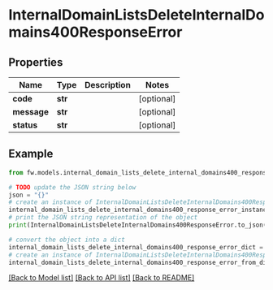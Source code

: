 # InternalDomainListsDeleteInternalDomains400ResponseError


## Properties

Name | Type | Description | Notes
------------ | ------------- | ------------- | -------------
**code** | **str** |  | [optional] 
**message** | **str** |  | [optional] 
**status** | **str** |  | [optional] 

## Example

```python
from fw.models.internal_domain_lists_delete_internal_domains400_response_error import InternalDomainListsDeleteInternalDomains400ResponseError

# TODO update the JSON string below
json = "{}"
# create an instance of InternalDomainListsDeleteInternalDomains400ResponseError from a JSON string
internal_domain_lists_delete_internal_domains400_response_error_instance = InternalDomainListsDeleteInternalDomains400ResponseError.from_json(json)
# print the JSON string representation of the object
print(InternalDomainListsDeleteInternalDomains400ResponseError.to_json())

# convert the object into a dict
internal_domain_lists_delete_internal_domains400_response_error_dict = internal_domain_lists_delete_internal_domains400_response_error_instance.to_dict()
# create an instance of InternalDomainListsDeleteInternalDomains400ResponseError from a dict
internal_domain_lists_delete_internal_domains400_response_error_from_dict = InternalDomainListsDeleteInternalDomains400ResponseError.from_dict(internal_domain_lists_delete_internal_domains400_response_error_dict)
```
[[Back to Model list]](../README.md#documentation-for-models) [[Back to API list]](../README.md#documentation-for-api-endpoints) [[Back to README]](../README.md)


